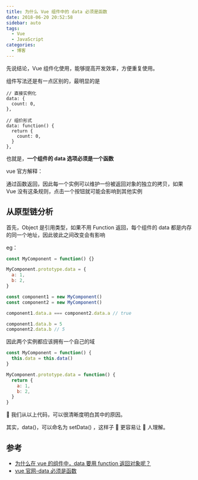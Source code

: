 ```yaml
---
title: 为什么 Vue 组件中的 data 必须是函数
date: 2018-06-20 20:52:58
sidebar: auto
tags:
  - Vue
  - JavaScript
categories:
  - 博客
---
```


先说结论，Vue 组件化使用，能够提高开发效率，方便重复使用。

<!-- more -->

组件写法还是有一点区别的，最明显的是

```
// 直接实例化
data: {
  count: 0,
},

// 组价形式
data: function() {
  return {
    count: 0,
  }
},
```

也就是，**一个组件的 data 选项必须是一个函数**

vue 官方解释：

通过函数返回，因此每一个实例可以维护一份被返回对象的独立的拷贝，如果 Vue 没有这条规则，点击一个按钮就可能会影响到其他实例

## 从原型链分析

首先，Object 是引用类型，如果不用 Function 返回，每个组件的 data 都是内存的同一个地址，因此彼此之间改变会有影响

eg：

```js
const MyComponent = function() {}

MyComponent.prototype.data = {
  a: 1,
  b: 2,
}

const component1 = new MyComponent()
const component2 = new MyComponent()

component1.data.a === component2.data.a // true

component1.data.b = 5
component2.data.b // 5
```

因此两个实例都应该拥有一个自己的域

```js
const MyComponent = function() {
  this.data = this.data()
}

MyComponent.prototype.data = function() {
  return {
    a: 1,
    b: 2,
  }
}
```

 我们从以上代码，可以很清晰度明白其中的原因。

其实，data()，可以命名为 setData() ，这样子  更容易让  人理解。

## 参考

- [为什么在 vue 的组件中，data 要用 function 返回对象呢？](https://blog.csdn.net/shaleilei/article/details/78084171)
- [vue 官网-data 必须是函数](https://cn.vuejs.org/v2/guide/components.html#data-%E5%BF%85%E9%A1%BB%E6%98%AF%E4%B8%80%E4%B8%AA%E5%87%BD%E6%95%B0)
